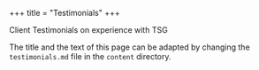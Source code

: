 +++
title = "Testimonials"
+++

Client Testimonials on experience with TSG

The title and the text of this page can be adapted by changing the `testimonials.md` file in the `content` directory.
